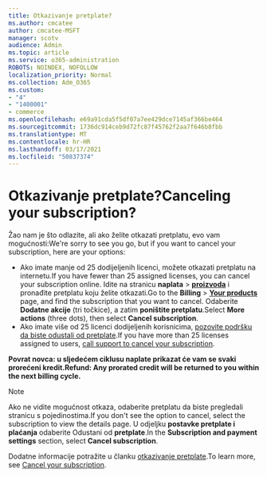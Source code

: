 ```yaml
---
title: Otkazivanje pretplate?
ms.author: cmcatee
author: cmcatee-MSFT
manager: scotv
audience: Admin
ms.topic: article
ms.service: o365-administration
ROBOTS: NOINDEX, NOFOLLOW
localization_priority: Normal
ms.collection: Adm_O365
ms.custom:
- "4"
- "1400001"
- commerce
ms.openlocfilehash: e69a91cda5f5df07a7ee429dce7145af366be464
ms.sourcegitcommit: 1736dc914ceb9d72fc87f45762f2aa7f646b8fbb
ms.translationtype: MT
ms.contentlocale: hr-HR
ms.lasthandoff: 03/17/2021
ms.locfileid: "50837374"
---
```

# <a name="canceling-your-subscription"></a><span data-ttu-id="aa129-102">Otkazivanje pretplate?</span><span class="sxs-lookup"><span data-stu-id="aa129-102">Canceling your subscription?</span></span>

<span data-ttu-id="aa129-103">Žao nam je što odlazite, ali ako želite otkazati pretplatu, evo vam mogućnosti:</span><span class="sxs-lookup"><span data-stu-id="aa129-103">We're sorry to see you go, but if you want to cancel your subscription, here are your options:</span></span>
  
- <span data-ttu-id="aa129-104">Ako imate manje od 25 dodijeljenih licenci, možete otkazati pretplatu na internetu.</span><span class="sxs-lookup"><span data-stu-id="aa129-104">If you have fewer than 25 assigned licenses, you can cancel your subscription online.</span></span> <span data-ttu-id="aa129-105">Idite na stranicu **naplata** \> **[proizvoda](https://go.microsoft.com/fwlink/p/?linkid=842054)** i pronađite pretplatu koju želite otkazati.</span><span class="sxs-lookup"><span data-stu-id="aa129-105">Go to the **Billing** \> **[Your products](https://go.microsoft.com/fwlink/p/?linkid=842054)** page, and find the subscription that you want to cancel.</span></span> <span data-ttu-id="aa129-106">Odaberite **Dodatne akcije** (tri točkice), a zatim **poništite pretplatu**.</span><span class="sxs-lookup"><span data-stu-id="aa129-106">Select **More actions** (three dots), then select **Cancel subscription**.</span></span>
- <span data-ttu-id="aa129-107">Ako imate više od 25 licenci dodijeljenih korisnicima, [pozovite podršku da biste odustali od pretplate](https://docs.microsoft.com/microsoft-365/admin/contact-support-for-business-products?view=o365-worldwide).</span><span class="sxs-lookup"><span data-stu-id="aa129-107">If you have more than 25 licenses assigned to users, [call support to cancel your subscription](https://docs.microsoft.com/microsoft-365/admin/contact-support-for-business-products?view=o365-worldwide).</span></span>
  
<span data-ttu-id="aa129-108">**Povrat novca: u sljedećem ciklusu naplate prikazat će vam se svaki prorećeni kredit.**</span><span class="sxs-lookup"><span data-stu-id="aa129-108">**Refund: Any prorated credit will be returned to you within the next billing cycle.**</span></span>

> [!NOTE]
> <span data-ttu-id="aa129-109">Ako ne vidite mogućnost otkaza, odaberite pretplatu da biste pregledali stranicu s pojedinostima.</span><span class="sxs-lookup"><span data-stu-id="aa129-109">If you don't see the option to cancel, select the subscription to view the details page.</span></span> <span data-ttu-id="aa129-110">U odjeljku **postavke pretplate i plaćanja** odaberite Odustani od **pretplate**.</span><span class="sxs-lookup"><span data-stu-id="aa129-110">In the **Subscription and payment settings** section, select **Cancel subscription**.</span></span>

<span data-ttu-id="aa129-111">Dodatne informacije potražite u članku [otkazivanje pretplate](https://docs.microsoft.com/microsoft-365/commerce/subscriptions/cancel-your-subscription).</span><span class="sxs-lookup"><span data-stu-id="aa129-111">To learn more, see [Cancel your subscription](https://docs.microsoft.com/microsoft-365/commerce/subscriptions/cancel-your-subscription).</span></span>